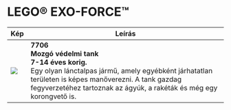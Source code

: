 # LEGO® EXO-FORCE™

| Kép | Leírás |
|---|---|
| ![](https://www.lego.com/cdn/product-assets/product.img.pri/7706_prod.jpg) | **7706<br/>Mozgó védelmi tank<br/>7-14 éves korig.**<br/>Egy olyan lánctalpas jármű, amely egyébként járhatatlan területen is képes manőverezni. A tank gazdag fegyverzetéhez tartoznak az ágyúk, a rakéták és még egy korongvető is. |